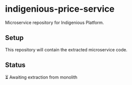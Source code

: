 # indigenious-price-service

Microservice repository for Indigenious Platform.

## Setup

This repository will contain the extracted microservice code.

## Status

⏳ Awaiting extraction from monolith
